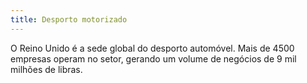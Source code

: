 ```yaml
---
title: Desporto motorizado
---
```


O Reino Unido é a sede global do desporto automóvel. Mais de 4500 empresas operam no setor, gerando um volume de negócios de 9 mil milhões de libras. 